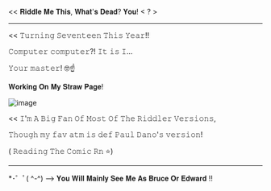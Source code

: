 
<< 𝐑𝐢𝐝𝐝𝐥𝐞 𝐌𝐞 𝐓𝐡𝐢𝐬, 𝐖𝐡𝐚𝐭'𝐬 𝐃𝐞𝐚𝐝? 𝐘𝐨𝐮! < ? >


---------------



<< 𝚃𝚞𝚛𝚗𝚒𝚗𝚐 𝚂𝚎𝚟𝚎𝚗𝚝𝚎𝚎𝚗 𝚃𝚑𝚒𝚜 𝚈𝚎𝚊𝚛!!

𝙲𝚘𝚖𝚙𝚞𝚝𝚎𝚛 𝚌𝚘𝚖𝚙𝚞𝚝𝚎𝚛?! 𝙸𝚝 𝚒𝚜 𝙸...

𝚈𝚘𝚞𝚛 𝚖𝚊𝚜𝚝𝚎𝚛! 🤓☝

𝐖𝐨𝐫𝐤𝐢𝐧𝐠 𝐎𝐧 𝐌𝐲 𝐒𝐭𝐫𝐚𝐰 𝐏𝐚𝐠𝐞!


![image](https://github.com/user-attachments/assets/cc0e982f-44b0-4883-b152-aadb79432980)







<< 𝙸'𝚖 𝙰 𝙱𝚒𝚐 𝙵𝚊𝚗 𝙾𝚏 𝙼𝚘𝚜𝚝 𝙾𝚏 𝚃𝚑𝚎 𝚁𝚒𝚍𝚍𝚕𝚎𝚛 𝚅𝚎𝚛𝚜𝚒𝚘𝚗𝚜,

𝚃𝚑𝚘𝚞𝚐𝚑 𝚖𝚢 𝚏𝚊𝚟 𝚊𝚝𝚖 𝚒𝚜 𝚍𝚎𝚏 𝙿𝚊𝚞𝚕 𝙳𝚊𝚗𝚘'𝚜 𝚟𝚎𝚛𝚜𝚒𝚘𝚗! 

( 𝚁𝚎𝚊𝚍𝚒𝚗𝚐 𝚃𝚑𝚎 𝙲𝚘𝚖𝚒𝚌 𝚁𝚗 ⭐)

-----------------



*⁠･⁠゜ﾟ⁠(⁠ ^-^⁠) --> 𝐘𝐨𝐮 𝐖𝐢𝐥𝐥 𝐌𝐚𝐢𝐧𝐥𝐲 𝐒𝐞𝐞 𝐌𝐞 𝐀𝐬 𝐁𝐫𝐮𝐜𝐞 𝐎𝐫 𝐄𝐝𝐰𝐚𝐫𝐝 !!



